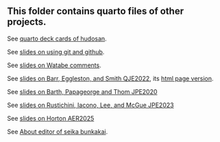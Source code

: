 ## This folder contains quarto files of other projects.

See [quarto deck cards of hudosan](https://seiroito.github.io/QuartoFiles/tests/test2.html).

See [slides on using git and github](http://seiroito.github.io/QuartoFiles/UsingGitAndGithub/UsingGitAndGithub.html).

See [slides on Watabe comments](http://seiroito.github.io/QuartoFiles/Watabe/CommentsOnRefereeResponse_WatabeYangKanasheuski.html).

See [slides on Barr, Eggleston, and Smith QJE2022](http://seiroito.github.io/QuartoFiles/BarrEgglestonSmith/BarrEgglestonSmith2022.html), its [html page version](http://seiroito.github.io/QuartoFiles/WebPageExample/WebPageExample.html).

See [slides on Barth, Papageorge and Thom JPE2020](http://seiroito.github.io/QuartoFiles/BarthPapageorgeThom/BPT.html)

See [slides on Rustichini, Iacono, Lee, and McGue JPE2023](http://seiroito.github.io/QuartoFiles/RustichiniIaconoLeeMcGue/RILM_PGSEdu_JPE2023.html)

See [slides on Horton AER2025](http://seiroito.github.io/QuartoFiles/Horton/Horton2025_slides.html)

See [About editor of seika bunkakai](http://seiroito.github.io/QuartoFiles/AboutEditor/AboutEditor.html).

